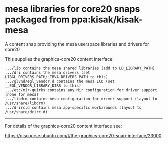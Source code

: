# mesa libraries for core20 snaps packaged from ppa:kisak/kisak-mesa

A content snap providing the mesa userspace libraries and drivers for core20

This supplies the graphics-core20 content interface:

    .../lib contains the mesa shared libraries (add to LD_LIBRARY_PATH)
    .../dri contains the mesa drivers (set LIBGL_DRIVERS_PATH/LIBVA_DRIVERS_PATH to this)
    .../glvnd/egl_vendor.d contains the mesa ICD (set __EGL_VENDOR_LIBRARY_DIRS to this)
    .../etc/mir-quirks contains any Mir configuration for driver support (none for mesa)
    .../libdrm contains mesa configuration for driver support (layout to /usr/share/libdrm) 
    .../drirc.d contains mesa app-specific workarounds (layout to /usr/share/drirc.d) 

----

For details of the graphics-core20 content interface see:

https://discourse.ubuntu.com/t/the-graphics-core20-snap-interface/23000